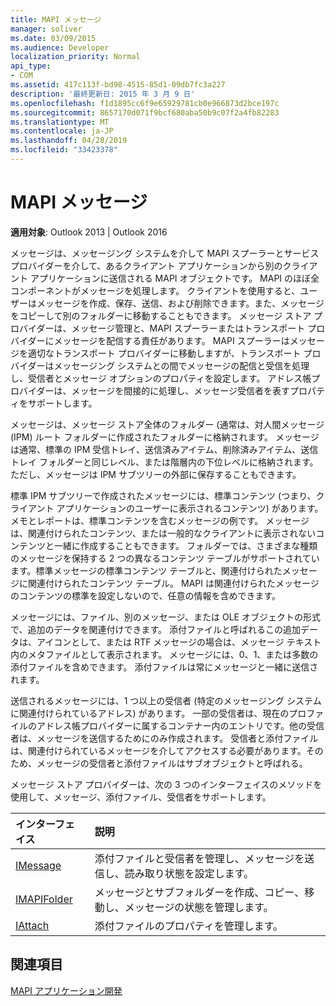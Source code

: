 ```yaml
---
title: MAPI メッセージ
manager: soliver
ms.date: 03/09/2015
ms.audience: Developer
localization_priority: Normal
api_type:
- COM
ms.assetid: 417c113f-bd98-4515-85d1-09db7fc3a227
description: '最終更新日: 2015 年 3 月 9 日'
ms.openlocfilehash: f1d1895cc6f9e65929781cb0e966873d2bce197c
ms.sourcegitcommit: 8657170d071f9bcf680aba50b9c07f2a4fb82283
ms.translationtype: MT
ms.contentlocale: ja-JP
ms.lasthandoff: 04/28/2019
ms.locfileid: "33423378"
---
```

# <a name="mapi-messages"></a>MAPI メッセージ

  
  
**適用対象**: Outlook 2013 | Outlook 2016 
  
メッセージは、メッセージング システムを介して MAPI スプーラーとサービス プロバイダーを介して、あるクライアント アプリケーションから別のクライアント アプリケーションに送信される MAPI オブジェクトです。 MAPI のほぼ全コンポーネントがメッセージを処理します。 クライアントを使用すると、ユーザーはメッセージを作成、保存、送信、および削除できます。また、メッセージをコピーして別のフォルダーに移動することもできます。 メッセージ ストア プロバイダーは、メッセージ管理と、MAPI スプーラーまたはトランスポート プロバイダーにメッセージを配信する責任があります。 MAPI スプーラーはメッセージを適切なトランスポート プロバイダーに移動しますが、トランスポート プロバイダーはメッセージング システムとの間でメッセージの配信と受信を処理し、受信者とメッセージ オプションのプロパティを設定します。 アドレス帳プロバイダーは、メッセージを間接的に処理し、メッセージ受信者を表すプロパティをサポートします。
  
メッセージは、メッセージ ストア全体のフォルダー (通常は、対人間メッセージ (IPM) ルート フォルダーに作成されたフォルダーに格納されます。 メッセージは通常、標準の IPM 受信トレイ、送信済みアイテム、削除済みアイテム、送信トレイ フォルダーと同じレベル、または階層内の下位レベルに格納されます。 ただし、メッセージは IPM サブツリーの外部に保存することもできます。
  
標準 IPM サブツリーで作成されたメッセージには、標準コンテンツ (つまり、クライアント アプリケーションのユーザーに表示されるコンテンツ) があります。 メモとレポートは、標準コンテンツを含むメッセージの例です。 メッセージは、関連付けられたコンテンツ、または一般的なクライアントに表示されないコンテンツと一緒に作成することもできます。 フォルダーでは、さまざまな種類のメッセージを保持する 2 つの異なるコンテンツ テーブルがサポートされています。標準メッセージの標準コンテンツ テーブルと、関連付けられたメッセージに関連付けられたコンテンツ テーブル。 MAPI は関連付けられたメッセージのコンテンツの標準を設定しないので、任意の情報を含めできます。 
  
メッセージには、ファイル、別のメッセージ、または OLE オブジェクトの形式で、追加のデータを関連付けできます。 添付ファイルと呼ばれるこの追加データは、アイコンとして、または RTF メッセージの場合は、メッセージ テキスト内のメタファイルとして表示されます。 メッセージには、0、1、または多数の添付ファイルを含めできます。 添付ファイルは常にメッセージと一緒に送信されます。
  
送信されるメッセージには、1 つ以上の受信者 (特定のメッセージング システムに関連付けられているアドレス) があります。 一部の受信者は、現在のプロファイルのアドレス帳プロバイダーに属するコンテナー内のエントリです。他の受信者は、メッセージを送信するためにのみ作成されます。 受信者と添付ファイルは、関連付けられているメッセージを介してアクセスする必要があります。そのため、メッセージの受信者と添付ファイルはサブオブジェクトと呼ばれる。 
  
メッセージ ストア プロバイダーは、次の 3 つのインターフェイスのメソッドを使用して、メッセージ、添付ファイル、受信者をサポートします。 
  
|**インターフェイス**|**説明**|
|:-----|:-----|
|[IMessage](imessageimapiprop.md) <br/> |添付ファイルと受信者を管理し、メッセージを送信し、読み取り状態を設定します。  <br/> |
|[IMAPIFolder](imapifolderimapicontainer.md) <br/> |メッセージとサブフォルダーを作成、コピー、移動し、メッセージの状態を管理します。  <br/> |
|[IAttach](iattachimapiprop.md) <br/> |添付ファイルのプロパティを管理します。  <br/> |
   
## <a name="see-also"></a>関連項目



[MAPI アプリケーション開発](mapi-application-development.md)

